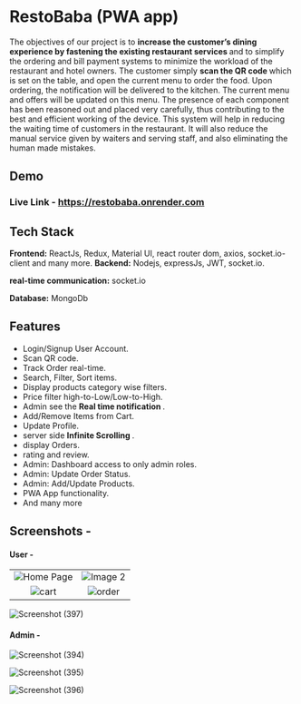 
# RestoBaba (PWA app)

The objectives of our project is to <strong>increase the customer’s dining experience by fastening
the existing restaurant services </strong> and to simplify the ordering and bill payment systems to
minimize the workload of the restaurant and hotel owners. The customer simply
 <strong>scan the QR code </strong> which is set on the table, and open the current menu to order the
food. Upon ordering, the notification will be delivered to the kitchen. The current menu and
offers will be updated on this menu. The presence of each component has been reasoned out
and placed very carefully, thus contributing to the best and efficient working of the device.
This system will help in reducing the waiting time of customers in the restaurant. It will
also reduce the manual service given by waiters and serving staff, and also eliminating the
human made mistakes.

## Demo 
### Live Link - https://restobaba.onrender.com

## Tech Stack
**Frontend:**
    ReactJs, Redux, Material UI, react router dom, axios, socket.io-client and many more.
**Backend:**
    Nodejs, expressJs, JWT, socket.io.

**real-time communication:**
    socket.io

**Database:**
    MongoDb

## Features
- Login/Signup User Account.
- Scan QR code.
- Track Order real-time.
- Search, Filter, Sort items.
- Display products category wise filters.
- Price filter high-to-Low/Low-to-High.
- Admin see the <strong> Real time notification </strong>.
- Add/Remove Items from Cart.
- Update Profile.
- server side <strong> Infinite Scrolling </strong>.
- display Orders.
- rating and review.
- Admin: Dashboard access to only admin roles.
- Admin: Update Order Status.
- Admin: Add/Update Products.
- PWA App functionality.
- And many more

## Screenshots - 

 #### User - 
<!--  Note - under development(In Progress). -->
 
<table>
  <tr>
    <td align="center"><img src="https://github.com/Kalpeshwani222/RestoBaba/assets/87923470/7051bd9e-82e4-4a02-9761-ba42fb5cd839" alt="Home Page"></td>
    <td align="center"><img src="https://github.com/Kalpeshwani222/RestoBaba/assets/87923470/c8645cfa-bf0b-4c3f-b445-787065c36d54" alt="Image 2" ></td>
  </tr>
  <tr>
    <td align="center"><img src="https://github.com/Kalpeshwani222/RestoBaba/assets/87923470/6b6480c2-d003-40ca-93d1-b6938f051eb2" alt="cart"></td>
   <td align="center"><img src="https://github.com/Kalpeshwani222/RestoBaba/assets/87923470/d6646c4c-8364-4e4d-af1d-0b20b83446f6" alt="order"></td>
   <tr>
    
<!--  </tr>
    <td align="center"><img src="https://github.com/Kalpeshwani222/RestoBaba/assets/87923470/65748d5a-be8f-4c51-b2dd-8c847c19254d" alt="Desk main" 
     style="padding: 10px; margin:1rem;"
     ></td>
    <td align="center"><img src="https://github.com/Kalpeshwani222/RestoBaba/assets/87923470/1ecd3d83-8b4d-46f7-8291-7d22f59947fb" alt="Desk Cart"></td>
  </tr> -->
</table>

![Screenshot (397)](https://github.com/Kalpeshwani222/RestoBaba/assets/87923470/c5b6c36b-8012-48f2-a880-7e4c546ef670)

 #### Admin -
 
![Screenshot (394)](https://github.com/Kalpeshwani222/RestoBaba/assets/87923470/f2a86c6d-d995-4692-88f1-459471583ef2)

![Screenshot (395)](https://github.com/Kalpeshwani222/RestoBaba/assets/87923470/94c7146b-e656-4fc5-b733-ffc3eff100ee)

![Screenshot (396)](https://github.com/Kalpeshwani222/RestoBaba/assets/87923470/8fca6d99-b2ad-4816-85d9-0cc3748108c5)
